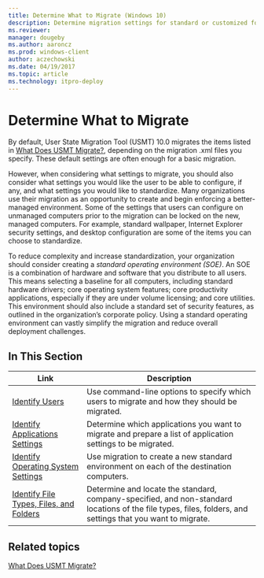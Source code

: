 ```yaml
---
title: Determine What to Migrate (Windows 10)
description: Determine migration settings for standard or customized for the User State Migration Tool (USMT) 10.0.
ms.reviewer: 
manager: dougeby
ms.author: aaroncz
ms.prod: windows-client
author: aczechowski
ms.date: 04/19/2017
ms.topic: article
ms.technology: itpro-deploy
---
```


# Determine What to Migrate

By default, User State Migration Tool (USMT) 10.0 migrates the items listed in [What Does USMT Migrate?](usmt-what-does-usmt-migrate.md), depending on the migration .xml files you specify. These default settings are often enough for a basic migration.

However, when considering what settings to migrate, you should also consider what settings you would like the user to be able to configure, if any, and what settings you would like to standardize. Many organizations use their migration as an opportunity to create and begin enforcing a better-managed environment. Some of the settings that users can configure on unmanaged computers prior to the migration can be locked on the new, managed computers. For example, standard wallpaper, Internet Explorer security settings, and desktop configuration are some of the items you can choose to standardize.

To reduce complexity and increase standardization, your organization should consider creating a *standard operating environment (SOE)*. An SOE is a combination of hardware and software that you distribute to all users. This means selecting a baseline for all computers, including standard hardware drivers; core operating system features; core productivity applications, especially if they are under volume licensing; and core utilities. This environment should also include a standard set of security features, as outlined in the organization’s corporate policy. Using a standard operating environment can vastly simplify the migration and reduce overall deployment challenges.

## In This Section

| Link | Description |
|--- |--- |
|[Identify Users](usmt-identify-users.md)|Use command-line options to specify which users to migrate and how they should be migrated.|
|[Identify Applications Settings](usmt-identify-application-settings.md)|Determine which applications you want to migrate and prepare a list of application settings to be migrated.|
|[Identify Operating System Settings](usmt-identify-operating-system-settings.md)|Use migration to create a new standard environment on each of the destination computers.|
|[Identify File Types, Files, and Folders](usmt-identify-file-types-files-and-folders.md)|Determine and locate the standard, company-specified, and non-standard locations of the file types, files, folders, and settings that you want to migrate.|

## Related topics

[What Does USMT Migrate?](usmt-what-does-usmt-migrate.md)
